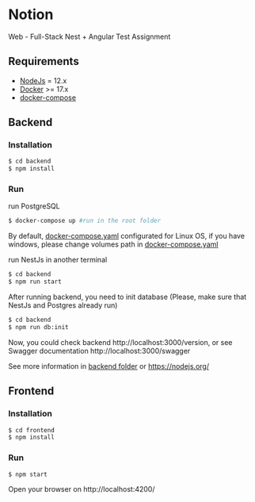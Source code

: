 # Notion
Web - Full-Stack Nest + Angular Test Assignment

## Requirements 
 - [NodeJs](https://nodejs.org/) = 12.x
 - [Docker](https://www.docker.com/) >= 17.x
 - [docker-compose](https://docs.docker.com/compose/install/)

    
## Backend
### Installation

```bash
$ cd backend
$ npm install
```
### Run

run PostgreSQL
```bash
$ docker-compose up #run in the root folder
```
By default, [docker-compose.yaml](/docker-compose.yaml) configurated for Linux OS, if you have windows, please change volumes path in [docker-compose.yaml](/docker-compose.yaml)

run NestJs in another terminal
```bash
$ cd backend
$ npm run start
```

After running backend, you need to init database (Please, make sure that NestJs and Postgres already run)
```bash
$ cd backend
$ npm run db:init
```

Now, you could check backend http://localhost:3000/version, or see Swagger documentation http://localhost:3000/swagger

See more information in [backend folder](/backend) or https://nodejs.org/

## Frontend
### Installation

```bash
$ cd frontend
$ npm install
```

### Run
```bash
$ npm start
```
Open your browser on http://localhost:4200/ 
